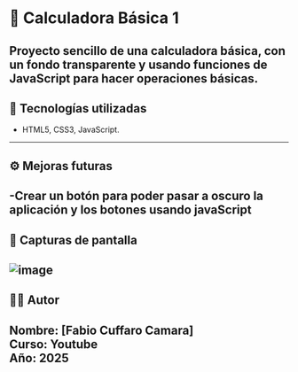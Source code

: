 # 📝 Calculadora Básica 1

Proyecto sencillo de una calculadora básica, con un fondo transparente y usando funciones de JavaScript para hacer operaciones básicas.
---



## 🚀 Tecnologías utilizadas

- HTML5, CSS3, JavaScript.
---

## ⚙️ Mejoras futuras

-Crear un botón para poder pasar a oscuro la aplicación y los botones usando javaScript
---

## 📸 Capturas de pantalla

![image](https://github.com/user-attachments/assets/c3629dec-a693-470a-80f3-1113ab63f2cf)
---


## 👨‍🎓 Autor

**Nombre**: [Fabio Cuffaro Camara]  
**Curso**: Youtube     
**Año**: 2025
---

